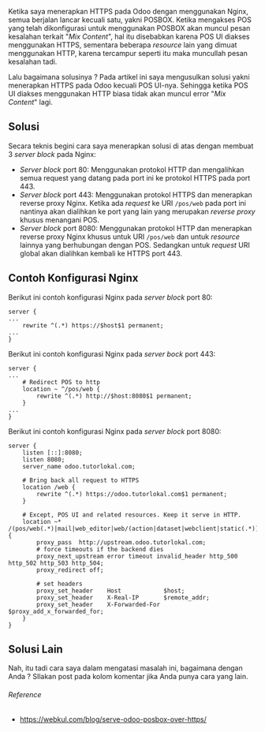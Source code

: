 Ketika saya menerapkan HTTPS pada Odoo dengan menggunakan Nginx, semua berjalan lancar kecuali satu, yakni POSBOX. Ketika mengakses POS yang telah dikonfigurasi untuk menggunakan POSBOX akan muncul pesan kesalahan terkait "*Mix Content*", hal itu disebabkan karena POS UI diakses menggunakan HTTPS, sementara beberapa *resource* lain yang dimuat menggunakan HTTP, karena tercampur seperti itu maka muncullah pesan kesalahan tadi.

Lalu bagaimana solusinya ? Pada artikel ini saya mengusulkan solusi yakni menerapkan HTTPS pada Odoo kecuali POS UI-nya. Sehingga ketika POS UI diakses menggunakan HTTP biasa tidak akan muncul error "*Mix Content*" lagi.

## Solusi

Secara teknis begini cara saya  menerapkan solusi di atas dengan membuat 3 *server block* pada Nginx:

- *Server block* port 80: Menggunakan protokol HTTP dan mengalihkan semua request yang datang pada port ini ke protokol HTTPS pada port 443.
- *Server block* port 443: Menggunakan protokol HTTPS dan menerapkan reverse proxy Nginx. Ketika ada *request* ke URI `/pos/web` pada port ini nantinya akan dialihkan ke port yang lain yang merupakan *reverse proxy* khusus menangani POS.
- *Server block* port 8080: Menggunakan protokol HTTP dan menerapkan reverse proxy Nginx khusus untuk URI `/pos/web` dan untuk *resource* lainnya yang berhubungan dengan POS. Sedangkan untuk *request* URI global akan dialihkan kembali ke HTTPS port 443.

## Contoh Konfigurasi Nginx

Berikut ini contoh konfigurasi Nginx pada *server block* port 80:

```
server {
...
	rewrite ^(.*) https://$host$1 permanent;
...
}
```

Berikut ini contoh konfigurasi Nginx pada *server bock* port 443:

```
server {
...
    # Redirect POS to http
    location ~ ^/pos/web {
        rewrite ^(.*) http://$host:8080$1 permanent;
    }
...
}
```

Berikut ini contoh konfigurasi Nginx pada *server block* port 8080:

```
server {
    listen [::]:8080;
    listen 8080;
    server_name odoo.tutorlokal.com;

	# Bring back all request to HTTPS
    location /web {
        rewrite ^(.*) https://odoo.tutorlokal.com$1 permanent;
    }

    # Except, POS UI and related resources. Keep it serve in HTTP.
    location ~* /(pos/web(.*)|mail|web_editor|web/(action|dataset|webclient|static(.*))|longpolling|point_of_sale|report) {
        proxy_pass  http://upstream.odoo.tutorlokal.com;
        # force timeouts if the backend dies
        proxy_next_upstream error timeout invalid_header http_500 http_502 http_503 http_504;
        proxy_redirect off;

        # set headers
        proxy_set_header    Host            $host;
        proxy_set_header    X-Real-IP       $remote_addr;
        proxy_set_header    X-Forwarded-For $proxy_add_x_forwarded_for;
    }
}
```

## Solusi Lain

Nah, itu tadi cara saya dalam mengatasi masalah ini, bagaimana dengan Anda ? SIlakan post pada kolom komentar jika Anda punya cara yang lain.

###### Reference

- https://webkul.com/blog/serve-odoo-posbox-over-https/
